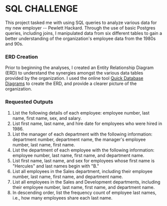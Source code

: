 # SQL CHALLENGE

This project tasked me with using SQL queries to analyze various data for my new employer -- Pewlett Hackard. Through the use of basic Postgres queries, including joins, I manipulated data from six different tables to gain a better understanding of the organization's employee data from the 1980s and 90s.

### ERD Creation

Prior to beginning the analyses, I created an Entity Relationship Diagram (ERD) to understand the synergies amongst the various data tables provided by the organization. I used the online tool [Quick Database Diagrams](https://www.quickdatabasediagrams.com/) to create the ERD, and provide a clearer picture of the organization.


### Requested Outputs

1. List the following details of each employee: employee number, last name, first name, sex, and salary.
1. List first name, last name, and hire date for employees who were hired in 1986.
1. List the manager of each department with the following information: department number, department name, the manager's employee number, last name, first name.
1. List the  department of each employee with the following information: employee number, last name, first name, and department name.
1. List first name, last name, and sex for employees whose first name is "Hercules" and last names begin with "B."
1. List all employees in the Sales department, including their employee number, last name, first name, and department name.
1. List all employees in the Sales and Development departments, including their employee number, last name, first name, and department name.
1. In descending order, list the frequency count of employee last names, i.e., how many employees share each last name.
